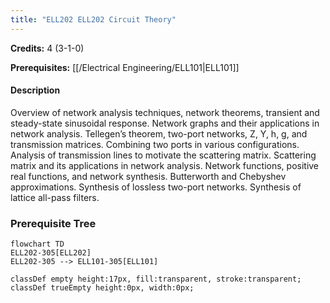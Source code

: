 ```yaml
---
title: "ELL202 ELL202 Circuit Theory"
---
```

**Credits:** 4 (3-1-0)

**Prerequisites:** [[/Electrical Engineering/ELL101|ELL101]]

#### Description
Overview of network analysis techniques, network theorems, transient and steady-state sinusoidal response. Network graphs and their applications in network analysis. Tellegen’s theorem, two-port networks, Z, Y, h, g, and transmission matrices. Combining two ports in various configurations. Analysis of transmission lines to motivate the scattering matrix. Scattering matrix and its applications in network analysis. Network functions, positive real functions, and network synthesis. Butterworth and Chebyshev approximations. Synthesis of lossless two-port networks. Synthesis of lattice all-pass filters.

### Prerequisite Tree

```mermaid
flowchart TD
ELL202-305[ELL202]
ELL202-305 --> ELL101-305[ELL101]

classDef empty height:17px, fill:transparent, stroke:transparent;
classDef trueEmpty height:0px, width:0px;
```